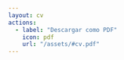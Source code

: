 ```yaml
---
layout: cv
actions:
  - label: "Descargar como PDF"
    icon: pdf
    url: "/assets/#cv.pdf"
---
```

